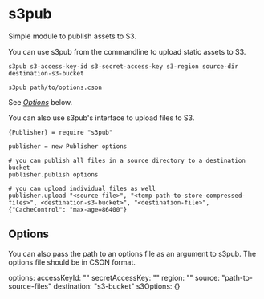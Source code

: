 s3pub
=====

Simple module to publish assets to S3.


You can use s3pub from the commandline to upload static assets to S3.
    
    s3pub s3-access-key-id s3-secret-access-key s3-region source-dir destination-s3-bucket

    s3pub path/to/options.cson

See *[Options][0]* below.

You can also use s3pub's interface to upload files to S3.
    
    {Publisher} = require "s3pub"

    publisher = new Publisher options
    
    # you can publish all files in a source directory to a destination bucket
    publisher.publish options

    # you can upload individual files as well
    publisher.upload "<source-file>", "<temp-path-to-store-compressed-files>", <destination-s3-bucket>", "<destination-file>", {"CacheControl": "max-age=86400"}


## Options

You can also pass the path to an options file as an argument to s3pub. The options file should be in CSON format.

  options: 
    accessKeyId: "<s3-access-key-id>"
    secretAccessKey: "<s3-secret-access-key>"
    region: "<s3-region>"
    source: "path-to-source-files"
    destination: "s3-bucket"
    s3Options: {}

[0]:#options